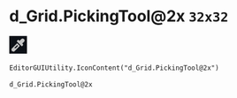 # d_Grid.PickingTool@2x `32x32`
<img src="/img/d_Grid.PickingTool@2x.png" width=32 height=32>

``` CSharp
EditorGUIUtility.IconContent("d_Grid.PickingTool@2x")
```
```
d_Grid.PickingTool@2x
```
